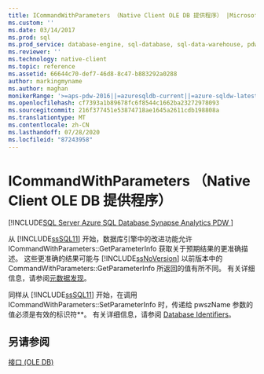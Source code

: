 ```yaml
---
title: ICommandWithParameters （Native Client OLE DB 提供程序） |Microsoft Docs
ms.custom: ''
ms.date: 03/14/2017
ms.prod: sql
ms.prod_service: database-engine, sql-database, sql-data-warehouse, pdw
ms.reviewer: ''
ms.technology: native-client
ms.topic: reference
ms.assetid: 66644c70-def7-46d8-8c47-b883292a0288
author: markingmyname
ms.author: maghan
monikerRange: '>=aps-pdw-2016||=azuresqldb-current||=azure-sqldw-latest||>=sql-server-2016||=sqlallproducts-allversions||>=sql-server-linux-2017||=azuresqldb-mi-current'
ms.openlocfilehash: cf7393a1b89678fc6f8544c1662ba23272978093
ms.sourcegitcommit: 216f377451e53874718ae1645a2611cdb198808a
ms.translationtype: MT
ms.contentlocale: zh-CN
ms.lasthandoff: 07/28/2020
ms.locfileid: "87243958"
---
```

# <a name="icommandwithparameters-native-client-ole-db-provider"></a>ICommandWithParameters （Native Client OLE DB 提供程序）
[!INCLUDE[SQL Server Azure SQL Database Synapse Analytics PDW ](../../includes/applies-to-version/sql-asdb-asdbmi-asa-pdw.md)]

  从 [!INCLUDE[ssSQL11](../../includes/sssql11-md.md)] 开始，数据库引擎中的改进功能允许 ICommandWithParameters::GetParameterInfo 获取关于预期结果的更准确描述。 这些更准确的结果可能与 [!INCLUDE[ssNoVersion](../../includes/ssnoversion-md.md)] 以前版本中的 CommandWithParameters::GetParameterInfo 所返回的值有所不同。 有关详细信息，请参阅[元数据发现](../../relational-databases/native-client/features/metadata-discovery.md)。  
  
 同样从 [!INCLUDE[ssSQL11](../../includes/sssql11-md.md)] 开始，在调用 ICommandWithParameters::SetParameterInfo 时，传递给 pwszName 参数的值必须是有效的标识符**。 有关详细信息，请参阅 [Database Identifiers](../../relational-databases/databases/database-identifiers.md)。  
  
## <a name="see-also"></a>另请参阅  
 [接口 &#40;OLE DB&#41;](https://msdn.microsoft.com/library/34c33364-8538-45db-ae41-5654481cda93)  
  
  
